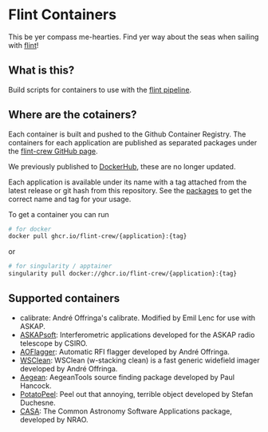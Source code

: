 # Flint Containers

This be yer compass me-hearties. Find yer way about the seas when sailing with [flint](https://github.com/tjgalvin/flint)!

## What is this?

Build scripts for containers to use with the [flint pipeline](https://github.com/tjgalvin/flint).

## Where are the cotainers?

Each container is built and pushed to the Github Container Registry. The containers for each application are published as separated packages under the [flint-crew GitHub page](https://github.com/orgs/flint-crew/packages?repo_name=flint-containers).

We previously published to [DockerHub](https://hub.docker.com/r/alecthomson/flint-containers/tags), these are no longer updated.

Each application is available under its name with a tag attached from the latest release or git hash from this repository. See the [packages](https://github.com/orgs/flint-crew/packages?repo_name=flint-containers) to get the correct name and tag for your usage.

To get a container you can run

```bash
# for docker
docker pull ghcr.io/flint-crew/{application}:{tag}
```

or

```bash
# for singularity / apptainer
singularity pull docker://ghcr.io/flint-crew/{application}:{tag}
```

## Supported containers

- calibrate: André Offringa's calibrate. Modified by Emil Lenc for use with ASKAP.
- [ASKAPsoft](https://www.atnf.csiro.au/computing/software/askapsoft/sdp/docs/current): Interferometric applications developed for the ASKAP radio telescope by CSIRO.
- [AOFlagger](https://aoflagger.readthedocs.io/en/latest/): Automatic RFI flagger developed by André Offringa.
- [WSClean](https://wsclean.readthedocs.io/en/latest/): WSClean (w-stacking clean) is a fast generic widefield imager developed by André Offringa.
- [Aegean](https://github.com/PaulHancock/Aegean): AegeanTools source finding package developed by Paul Hancock.
- [PotatoPeel](https://gitlab.com/Sunmish/potato): Peel out that annoying, terrible object developed by Stefan Duchesne.
- [CASA](https://casa.nrao.edu/): The Common Astronomy Software Applications package, developed by NRAO.
